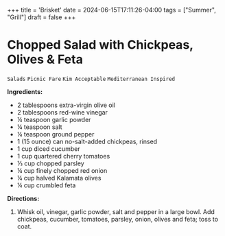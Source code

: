 +++
title = 'Brisket'
date = 2024-06-15T17:11:26-04:00
tags = ["Summer", "Grill"]
draft = false
+++
# Chopped Salad with Chickpeas, Olives & Feta

`Salads` `Picnic Fare` `Kim Acceptable` `Mediterranean Inspired`

**Ingredients:**

- 2 tablespoons extra-virgin olive oil
- 2 tablespoons red-wine vinegar
- ¼ teaspoon garlic powder
- ¼ teaspoon salt
- ¼ teaspoon ground pepper
- 1 (15 ounce) can no-salt-added chickpeas, rinsed
- 1 cup diced cucumber
- 1 cup quartered cherry tomatoes
- ⅓ cup chopped parsley
- ¼ cup finely chopped red onion
- ¼ cup halved Kalamata olives
- ¼ cup crumbled feta

**Directions:**

1. Whisk oil, vinegar, garlic powder, salt and pepper in a large bowl. Add chickpeas, cucumber, tomatoes, parsley, onion, olives and feta; toss to coat.
